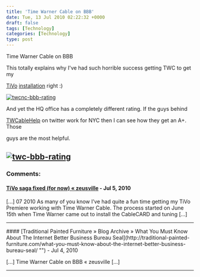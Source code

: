 ```yaml
---
title: 'Time Warner Cable on BBB'
date: Tue, 13 Jul 2010 02:22:32 +0000
draft: false
tags: [Technology]
categories: [Technology]
type: post
---
```


Time Warner Cable on BBB

This totally explains why I've had such horrible success getting TWC to get my

[TiVo](http://www.tivo.com) [installation](http://zeusville.wordpress.com/2010/07/08/tivo/) right :)

[![](/img/2010/07/twcnc-bbb-rating.png "twcnc-bbb-rating")](/img/2010/07/twcnc-bbb-rating.png)

And yet the HQ office has a completely different rating. If the guys behind

[TWCableHelp](http://twitter.com/twcablehelp) on twitter work for NYC then I can see how they get an A+. Those

guys are the most helpful.

[![](/img/2010/07/twc-bbb-rating.png "twc-bbb-rating")](/img/2010/07/twc-bbb-rating.png)
---
### Comments:
#### [TiVo saga fixed (for now) &laquo; zeusville](http://zeusville.wordpress.com/2010/07/16/tivo-saga-fixed-for-now/ "") - <time datetime="2010-07-16 10:48:28">Jul 5, 2010</time>

\[...\] 07 2010 As many of you know I’ve had quite a fun time getting my TiVo Premiere working with Time Warner Cable. The process started on June 15th when Time Warner came out to install the CableCARD and tuning \[...\]
<hr />
#### [Traditional Painted Furniture &raquo; Blog Archive &raquo; What You Must Know About The Internet Better Business Bureau Seal](http://traditional-painted-furniture.com/what-you-must-know-about-the-internet-better-business-bureau-seal/ "") - <time datetime="2010-07-15 06:31:15">Jul 4, 2010</time>

\[...\] Time Warner Cable on BBB « zeusville \[...\]
<hr />
